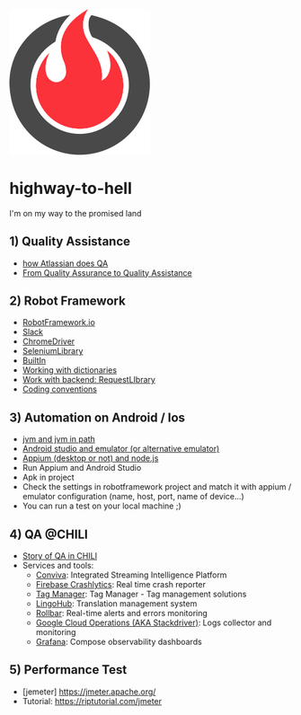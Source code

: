 <img src="logo/inferno-1.svg" width="250">

# highway-to-hell
I'm on my way to the promised land

## 1) Quality Assistance 
* [how Atlassian does QA](https://www.atlassian.com/inside-atlassian/qa)
* [From Quality Assurance to Quality Assistance](https://amaysim.engineering/from-quality-assurance-to-quality-assistance-32ffc990d27b)

## 2) Robot Framework
* [RobotFramework.io](https://robotframework.org/)
* [Slack](https://robotframework.slack.com)
* [ChromeDriver](https://chromedriver.chromium.org/downloads)
* [SeleniumLibrary](https://robotframework.org/SeleniumLibrary/SeleniumLibrary.html)
* [BuiltIn](https://robotframework.org/robotframework/latest/libraries/BuiltIn.html)
* [Working with dictionaries](https://robotframework.org/robotframework/latest/libraries/Collections.html)
* [Work with backend: RequestLIbrary](https://marketsquare.github.io/robotframework-requests/doc/RequestsLibrary.html)
* [Coding conventions](https://github.com/chilispa/highway-to-hell/blob/master/coding_conventions/en_rf_coding_conventions.md)

## 3) Automation on Android / Ios
* [jvm and jvm in path](https://phoenixnap.com/kb/how-to-install-java-ubuntu)
* [Android studio and emulator (or alternative emulator)](https://developer.android.com/studio)
* [Appium (desktop or not) and node.js](https://github.com/appium/appium-desktop/releases)
* Run Appium and Android Studio
* Apk in project
* Check the settings in robotframework project and match it with appium / emulator configuration (name, host, port, name of device...)
* You can run a test on your local machine ;)


## 4) QA @CHILI
* [Story of QA in CHILI](https://docs.google.com/presentation/d/1KqhBjgt_AZ7wfSg_ulPbVG1QJpGnrOyQ/edit?dls=true)
* Services and tools:
   - [Conviva](https://www.conviva.com/about/): Integrated Streaming Intelligence Platform
   -  [Firebase Crashlytics](https://firebase.google.com/products/crashlytics): Real time crash reporter
   -  [Tag Manager](https://marketingplatform.google.com/intl/it/about/tag-manager/): Tag Manager - Tag management solutions
   -  [LingoHub](https://lingohub.com/): Translation management system
   -  [Rollbar](https://rollbar.com/product/): Real-time alerts and errors monitoring
   -  [Google Cloud Operations (AKA Stackdriver)](https://cloud.google.com/products/operations):  Logs collector and monitoring
   - [Grafana](https://grafana.com/docs/): Compose observability dashboards

## 5) Performance Test
* [jemeter] https://jmeter.apache.org/
* Tutorial: https://riptutorial.com/jmeter
